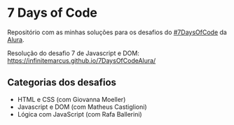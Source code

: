 # 7 Days of Code

Repositório com as minhas soluções para os desafios do [#7DaysOfCode](https://7daysofcode.io/) da [Alura](https://www.alura.com.br/).

Resolução do desafio 7 de Javascript e DOM: https://infinitemarcus.github.io/7DaysOfCodeAlura/

## Categorias dos desafios

* HTML e CSS (com Giovanna Moeller)
* Javascript e DOM (com Matheus Castiglioni)
* Lógica com JavaScript (com Rafa Ballerini)
